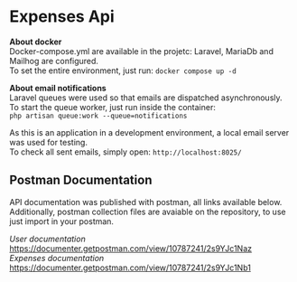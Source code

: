 # Expenses Api

**About docker** <br>
Docker-compose.yml are available in the projetc: Laravel, MariaDb and Mailhog are configured. <br>
To set the entire environment, just run:
`docker compose up -d` <br>

**About email notifications** <br>
Laravel queues were used so that emails are dispatched asynchronously. <br>
To start the queue worker, just run inside the container: <br>
`php artisan queue:work --queue=notifications` <br>

As this is an application in a development environment, a local email server was used for testing. <br>
To check all sent emails, simply open:
`http://localhost:8025/` <br>

## Postman Documentation
API documentation was published with postman, all links available below. <br>
Additionally, postman collection files are avaiable on the repository, to use just import in your postman. <br>

*User documentation*
https://documenter.getpostman.com/view/10787241/2s9YJc1Naz
<br>
*Expenses documentation*
https://documenter.getpostman.com/view/10787241/2s9YJc1Nb1

